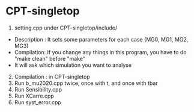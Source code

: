 # CPT-singletop

1. setting.cpp under CPT-singletop/include/
  - Description : It sets some parameters for each case (MG0, MG1, MG2, MG3)
  - Compilation: If you change any things in this program, you have to do "make clean" before "make" 
  - It will ask which simulation you want to analyse 

2. Compilation : in CPT-singletop 
2. Run b_mu2020.cpp twice, once with t, and once with tbar
3. Run Sensibility.cpp
4. Run XCarre.cpp
5. Run syst_error.cpp 

